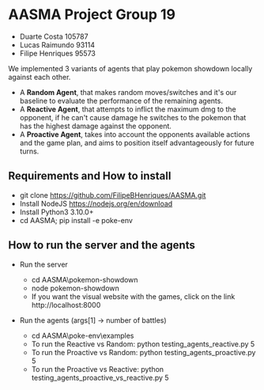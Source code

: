 
# AASMA Project Group 19
- Duarte Costa 105787
- Lucas Raimundo 93114
- Filipe Henriques 95573

We implemented 3 variants of agents that play pokemon showdown locally against each other.
- A **Random Agent**, that makes random moves/switches and it's our baseline to evaluate the performance of the remaining agents. 
- A **Reactive Agent**, that attempts to inflict the maximum dmg to the opponent, if he can't cause damage he switches to the pokemon that has the highest damage against the opponent. 
- A **Proactive Agent**, takes into account the opponents available actions and the game plan, and aims to position itself advantageously for future turns. 

## Requirements and How to install
- git clone https://github.com/FilipeBHenriques/AASMA.git
- Install NodeJS https://nodejs.org/en/download
- Install Python3 3.10.0+
- cd AASMA; pip install -e poke-env

## How to run the server and the agents
- Run the server 
    - cd AASMA\pokemon-showdown
    - node pokemon-showdown
    - If you want the visual website with the games, click on the link http://localhost:8000

- Run the agents (args[1] -> number of battles)
    - cd AASMA\poke-env\examples
    - To run the Reactive vs Random: python testing_agents_reactive.py 5
    - To run the Proactive vs Random: python testing_agents_proactive.py 5
    - To run the Proactive vs Reactive: python testing_agents_proactive_vs_reactive.py 5
    
